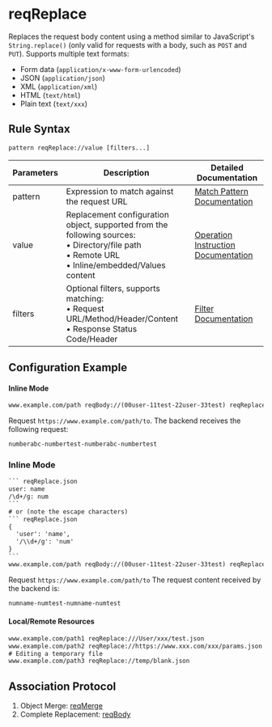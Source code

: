 # reqReplace
Replaces the request body content using a method similar to JavaScript's `String.replace()` (only valid for requests with a body, such as `POST` and `PUT`). Supports multiple text formats:
- Form data (`application/x-www-form-urlencoded`)
- JSON (`application/json`)
- XML (`application/xml`)
- HTML (`text/html`)
- Plain text (`text/xxx`)

## Rule Syntax
``` txt
pattern reqReplace://value [filters...]
```

| Parameters | Description | Detailed Documentation |
| ------- | ------------------------------------------------------------ | ------------------------- |
| pattern | Expression to match against the request URL | [Match Pattern Documentation](./pattern) |
| value | Replacement configuration object, supported from the following sources:<br/>• Directory/file path<br/>• Remote URL<br/>• Inline/embedded/Values content | [Operation Instruction Documentation](./operation) |
| filters | Optional filters, supports matching:<br/>• Request URL/Method/Header/Content<br/>• Response Status Code/Header | [Filter Documentation](./filters) |

## Configuration Example

#### Inline Mode
```` txt
www.example.com/path reqBody://(00user-11test-22user-33test) reqReplace://user=abc&/\d+/g=number reqType://txt method://post
````
Request `https://www.example.com/path/to`. The backend receives the following request:
``` txt
numberabc-numbertest-numberabc-numbertest
```

### Inline Mode
```` txt
``` reqReplace.json
user: name
/\d+/g: num
```
# or (note the escape characters)
``` reqReplace.json
{
  'user': 'name',
  '/\\d+/g': 'num'
}
```
www.example.com/path reqBody://(00user-11test-22user-33test) reqReplace://{reqReplace.json} reqType://txt method://post
````
Request `https://www.example.com/path/to` The request content received by the backend is:
``` txt
numname-numtest-numname-numtest
```

#### Local/Remote Resources

```` txt
www.example.com/path1 reqReplace:///User/xxx/test.json
www.example.com/path2 reqReplace://https://www.xxx.com/xxx/params.json
# Editing a temporary file
www.example.com/path3 reqReplace://temp/blank.json
````

## Association Protocol
1. Object Merge: [reqMerge](./reqMerge)
2. Complete Replacement: [reqBody](./reqBody)
